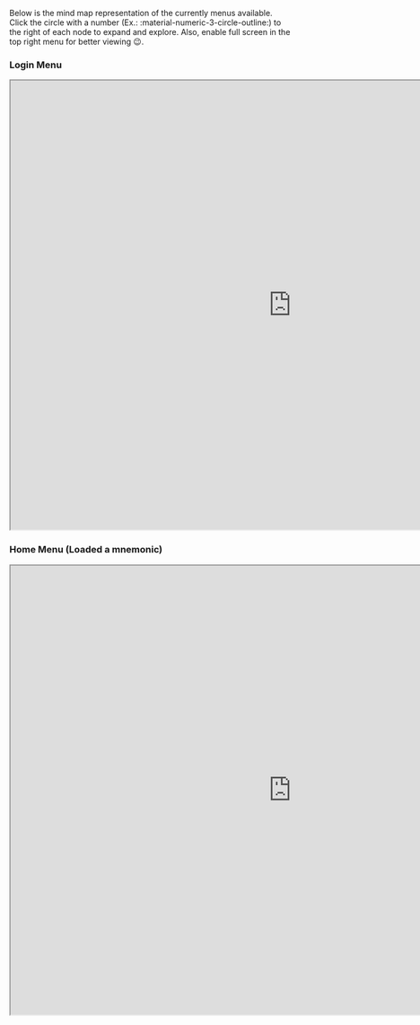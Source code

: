 Below is the mind map representation of the currently menus available. Click the circle with a number (Ex.: :material-numeric-3-circle-outline:) to the right of each node to expand and explore. Also, enable full screen in the top right menu for better viewing :wink:.

### Login Menu
<iframe width="1000" height="800" src="https://gitmind.com/app/docs/m93096x3"; allowfullscreen></iframe>

### Home Menu (Loaded a mnemonic)
<iframe width="1000" height="800" src="https://gitmind.com/app/docs/mwxxknab"; allowfullscreen></iframe>
